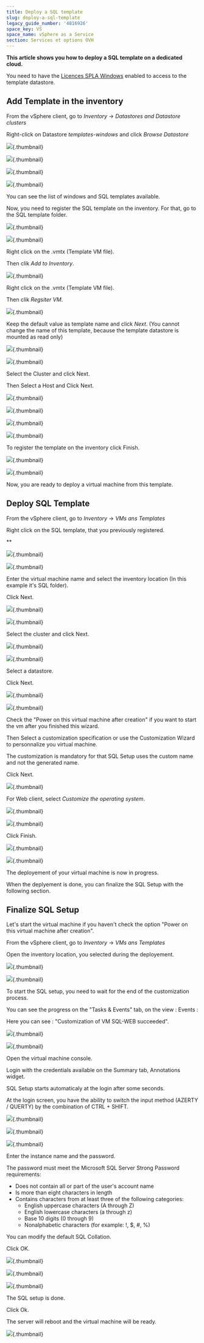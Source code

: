 ```yaml
---
title: Deploy a SQL template
slug: deploy-a-sql-template
legacy_guide_number: '4816926'
space_key: VS
space_name: vSphere as a Service
section: Services et options OVH
---
```




**This article shows you how to deploy a SQL template on a dedicated cloud.**

You need to have the [Licences SPLA Windows](#) enabled to access to the template datastore.

Add Template in the inventory
-----------------------------

From the vSphere client, go to *Inventory* -&gt; *Datastores and Datastore clusters*

Right-click on Datastore *templates-windows* and click *Browse Datastore*

![](images/Datastores.png){.thumbnail}

![](images/web_datastore.png){.thumbnail}

![](images/browse.png){.thumbnail}

![](images/web_datastore_browse.png){.thumbnail}

You can see the list of windows and SQL templates available.

Now, you need to register the SQL template on the inventory. For that, go to the SQL template folder.

![](images/templates-windows.png){.thumbnail}

![](images/web_list_template.png){.thumbnail}

Right click on the .vmtx (Template VM file).

Then clik *Add to Inventory*.

![](images/addToInventory.png){.thumbnail}

Right click on the .vmtx (Template VM file).

Then clik *Regsiter VM*.

![](images/web_regsiterVM.png){.thumbnail}

Keep the default value as template name and click *Next*. (You cannot change the name of this template, because the template datastore is mounted as read only)

![](images/template_name.png){.thumbnail}

![](images/web_register_name_location.png){.thumbnail}

Select the Cluster and click Next.

Then Select a Host and Click Next.

![](images/template_cluster.png){.thumbnail}

![](images/template_host.png){.thumbnail}

![](images/web_register_cluster.png){.thumbnail}

![](images/web_resgister_host.png){.thumbnail}

To register the template on the inventory click Finish.

![](images/template_finish.png){.thumbnail}

![](images/web_resgister_finish.png){.thumbnail}

Now, you are ready to deploy a virtual machine from this template.

Deploy SQL Template
-------------------

From the vSphere client, go to *Inventory* -&gt; *VMs ans Templates*

Right click on the SQL template, that you previously registered.

**

![](images/deploy_template.png){.thumbnail}

![](images/web_deploy_from_template.png){.thumbnail}

Enter the virtual machine name and select the inventory location (In this example it's SQL folder).

Click Next.

![](images/deploy_name_folder.png){.thumbnail}

![](images/web_deploy_name_folder.png){.thumbnail}

Select the cluster and click Next.

![](images/deploy_cluster.png){.thumbnail}

![](images/web_deploy_cluster.png){.thumbnail}

Select a datastore.

Click Next.

![](images/deploy_datastore.png){.thumbnail}

![](images/web_deploy_datastore.png){.thumbnail}

Check the "Power on this virtual machine after creation" if you want to start the vm after you finished this wizard.

Then Select a customization specification or use the Customization Wizard to personnalize you virtual machine.

The customization is mandatory for that SQL Setup uses the custom name and not the generated name.

Click Next.

![](images/deploy_custo.png){.thumbnail}

For Web client, select *Customize the operating system*.

![](images/web_deploy_options.png){.thumbnail}

![](images/web_deploy_custom.png){.thumbnail}

Click Finish.

![](images/deploy_finish.png){.thumbnail}

![](images/web_deploy_finish.png){.thumbnail}

The deployement of your virtual machine is now in progress.

When the deplyement is done, you can finalize the SQL Setup with the following section.

Finalize SQL Setup
------------------

Let's start the virtual machine if you haven't check the option "Power on this virtual machine after creation".

From the vSphere client, go to *Inventory* -&gt; *VMs ans Templates*

Open the inventory location, you selected during the deployement.

![](images/virtual_machine.png){.thumbnail}

![](images/web_vm.png){.thumbnail}

To start the SQL setup, you need to wait for the end of the customization process.

You can see the progress on the "Tasks & Events" tab, on the view : Events :

Here you can see : "Customization of VM SQL-WEB succeeded".

![](images/customization.png){.thumbnail}

![](images/web_vm_events.png){.thumbnail}

Open the virtual machine console.

Login with the credentials available on the Summary tab, Annotations widget.

SQL Setup starts automaticaly at the login after some seconds.

At the login screen, you have the ability to switch the input method (AZERTY / QUERTY) by the combination of CTRL + SHIFT.

![](images/console.png){.thumbnail}

![](images/login.png){.thumbnail}

![](images/sql.png){.thumbnail}

Enter the instance name and the password.

The password must meet the Microsoft SQL Server Strong Password requirements:

- Does not contain all or part of the user's account name
- Is more than eight characters in length
- Contains characters from at least three of the following categories:
    - English uppercase characters (A through Z)
    - English lowercase characters (a through z)
    - Base 10 digits (0 through 9)
    - Nonalphabetic characters (for example: !, $, \#, %)

You can modify the default SQL Collation.

Click OK.

![](images/progress1.png){.thumbnail}

![](images/progress2.png){.thumbnail}

![](images/sql_done.png){.thumbnail}

The SQL setup is done.

Click Ok.

The server will reboot and the virtual machine will be ready.

![](images/sql_explorer.png){.thumbnail}


